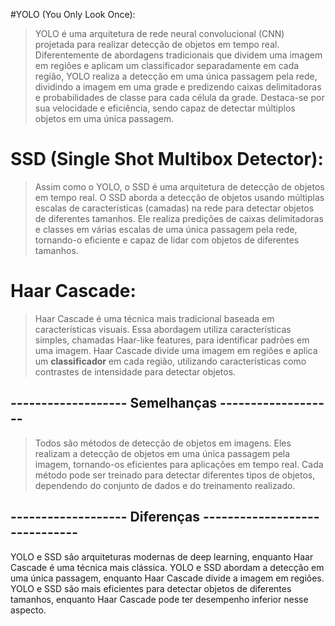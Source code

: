 #YOLO (You Only Look Once):

> YOLO é uma arquitetura de rede neural convolucional (CNN) projetada para realizar detecção de objetos em tempo real.
> Diferentemente de abordagens tradicionais que dividem uma imagem em regiões e aplicam um classificador separadamente em cada região, YOLO realiza a detecção em uma única passagem pela rede, dividindo a imagem em uma grade e predizendo caixas delimitadoras e probabilidades de classe para cada célula da grade.
Destaca-se por sua velocidade e eficiência, sendo capaz de detectar múltiplos objetos em uma única passagem.

# SSD (Single Shot Multibox Detector):

> Assim como o YOLO, o SSD é uma arquitetura de detecção de objetos em tempo real.
> O SSD aborda a detecção de objetos usando múltiplas escalas de características (camadas) na rede para detectar objetos de diferentes tamanhos.
> Ele realiza predições de caixas delimitadoras e classes em várias escalas de uma única passagem pela rede, tornando-o eficiente e capaz de lidar com objetos de diferentes tamanhos.

# Haar Cascade:

> Haar Cascade é uma técnica mais tradicional baseada em características visuais.
> Essa abordagem utiliza características simples, chamadas Haar-like features, para identificar padrões em uma imagem.
Haar Cascade divide uma imagem em regiões e aplica um **classificador** em cada região, utilizando características como contrastes de intensidade para detectar objetos.

##  ------------------- Semelhanças ------------------- 

> Todos são métodos de detecção de objetos em imagens.
> Eles realizam a detecção de objetos em uma única passagem pela imagem, tornando-os eficientes para aplicações em tempo real.
> Cada método pode ser treinado para detectar diferentes tipos de objetos, dependendo do conjunto de dados e do treinamento realizado.

## ------------------- Diferenças ------------------------------

YOLO e SSD são arquiteturas modernas de deep learning, enquanto Haar Cascade é uma técnica mais clássica.
YOLO e SSD abordam a detecção em uma única passagem, enquanto Haar Cascade divide a imagem em regiões.
YOLO e SSD são mais eficientes para detectar objetos de diferentes tamanhos, enquanto Haar Cascade pode ter desempenho inferior nesse aspecto.
